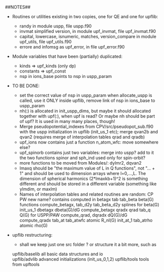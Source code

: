 ##NOTES##

* Routines or utilities existing in two copies, one for QE and one for upflib:
  - randy
    in module uspp, file uspp.f90
  - invmat
    simplified version, in module upf_invmat, file upf_invmat.f90
  - capital, lowercase, isnumeric, matches, version_compare
    in module upf_utils, file upf_utils.f90
  - errore and infomsg
    as upf_error, in file upf_error.f90

* Module variables that have been (partially) duplicated:
   - kinds      => upf_kinds  (only dp)
   - constants  => upf_const
   - nsp in ions_base points to nsp in uspp_param

* TO BE DONE: 
  - set the correct value of nsp in uspp_param when allocate_uspp is called,
    use it ONLY inside upflib, remove link of nsp in ions_base to uspp_param
  - nh(:) is allocated in init_uspp_dims, but maybe it should allocated
    together with upf(:), when upf is read? Or maybe nh should be part of upf?
    It is used in many many places, though!
  - Merge pseudopotential_indexes from CPV/src/pseudopot_sub.f90 with the
    uspp initialization in upflib (init_us_1 etc); merge qvan2b and qvan2
    (requires merge of interpolation tables qrad and qradb)
  - upf_ions now contains just a function n_atom_wfc: move somewhere else?
  - upf_spinorb contains just two variables: merge into uspp? add to it
    the two functions spinor and sph_ind used only for spin-orbit?
  - more functions to be moved from Modules/: dylmr2, dqvan2
  - lmaxq should be "the maximum value of L in Q functions", not "... + 1"
    and should be used to dimension arrays where l=0,...,L. The dimension
    of spherical harmonics (2*lmaxkb+1)^2 is something different and should
    be stored in a different variable (something like ylmdim, or maxlm)
  - Names of interpolation tables and related routines are random:
      CP     PW      new name? 	     contains 	         computed in
    betagx   tab     tab_beta      beta(G) functions	compute_betagx,
             tab_d2y tab_beta_d2y  splines for beta(G)	init_us_1
    dbetagx             	   dbeta(G)/dG 		compute_betagx
    qradx    qrad    tab_q         Q(G) for  USPP/PAW	compute_qrad,
    dqradx              	   dQ(G)/dG  		compute_qradx
             tab_at  tab_atwfc     atomic R_nl(G)	init_at_1
                     tab_atrho     atomic rho(G)

* upflib restructuring:
  - shall we keep just one src folder ? or structure it a bit more, such as

  upflib/baselib     all basic data structures and io  
  upflib/advlib      advanced initializations (init_us_0,1,2)
  upflib/tools       tools from upftools
  
